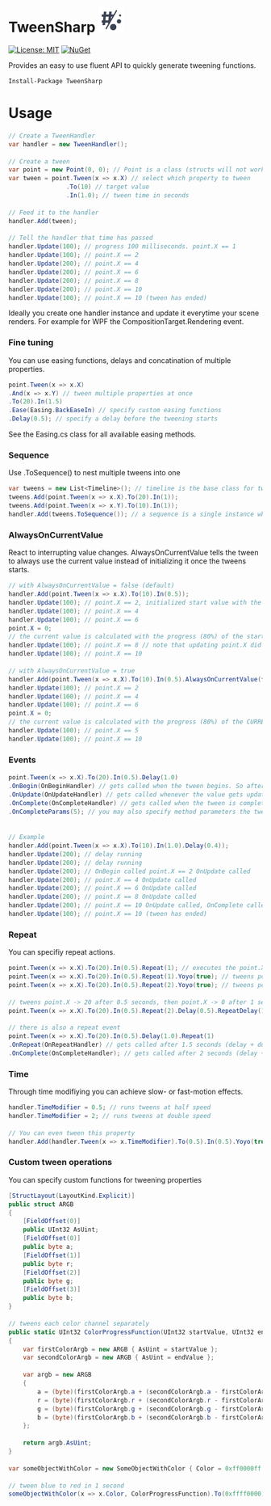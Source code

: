 # TweenSharp ![alt text](https://github.com/BerndNK/TweenSharp/raw/master/Icon/IconInversed50px.png "TweenSharpLogo")
[![License: MIT](https://img.shields.io/badge/License-MIT-yellow.svg)](https://github.com/BerndNK/TweenSharp/blob/master/LICENSEE)
[![NuGet](https://img.shields.io/nuget/v/TweenSharp.svg)](https://www.nuget.org/packages/TweenSharp/)


Provides an easy to use fluent API to quickly generate tweening functions.
```
Install-Package TweenSharp
```

# Usage
```C#
// Create a TweenHandler
var handler = new TweenHandler();

// Create a tween
var point = new Point(0, 0); // Point is a class (structs will not work)
var tween = point.Tween(x => x.X) // select which property to tween
                .To(10) // target value
                .In(1.0); // tween time in seconds

// Feed it to the handler
handler.Add(tween);

// Tell the handler that time has passed
handler.Update(100); // progress 100 milliseconds. point.X == 1
handler.Update(100); // point.X == 2
handler.Update(200); // point.X == 4
handler.Update(200); // point.X == 6
handler.Update(200); // point.X == 8
handler.Update(200); // point.X == 10
handler.Update(100); // point.X == 10 (tween has ended)
```
Ideally you create one handler instance and update it everytime your scene renders. For example for WPF the CompositionTarget.Rendering event.

### Fine tuning
You can use easing functions, delays and concatination of multiple properties.
```C#
point.Tween(x => x.X)
.And(x => x.Y) // tween multiple properties at once
.To(20).In(1.5)
.Ease(Easing.BackEaseIn) // specify custom easing functions
.Delay(0.5); // specify a delay before the tweening starts
````
See the Easing.cs class for all available easing methods.

### Sequence
Use .ToSequence() to nest multiple tweens into one
```C#
var tweens = new List<Timeline>(); // timeline is the base class for tweens
tweens.Add(point.Tween(x => x.X).To(20).In(1));
tweens.Add(point.Tween(x => x.Y).To(10).In(1));
handler.Add(tweens.ToSequence()); // a sequence is a single instance which contains multiple tweens
````

### AlwaysOnCurrentValue
React to interrupting value changes.
AlwaysOnCurrentValue tells the tween to always use the current value instead of initializing it once the tweens starts.
```C#
// with AlwaysOnCurrentValue = false (default)
handler.Add(point.Tween(x => x.X).To(10).In(0.5));
handler.Update(100); // point.X == 2, initialized start value with the current value of point.X (0)
handler.Update(100); // point.X == 4
handler.Update(100); // point.X == 6
point.X = 0;
// the current value is calculated with the progress (80%) of the start value (0) and target value (10):
handler.Update(100); // point.X == 8 // note that updating point.X did not have an effect on the tween
handler.Update(100); // point.X == 10

// with AlwaysOnCurrentValue = true
handler.Add(point.Tween(x => x.X).To(10).In(0.5).AlwaysOnCurrentValue(false));
handler.Update(100); // point.X == 2
handler.Update(100); // point.X == 4
handler.Update(100); // point.X == 6
point.X = 0;
// the current value is calculated with the progress (80%) of the CURRENT value (0) and target value (10):
handler.Update(100); // point.X == 5
handler.Update(100); // point.X == 10
````

### Events
```C#
point.Tween(x => x.X).To(20).In(0.5).Delay(1.0)
.OnBegin(OnBeginHandler) // gets called when the tween begins. So after 1.0 seconds delay
.OnUpdate(OnUpdateHandler) // gets called whenever the value gets updates. (After the value has been set)
.OnComplete(OnCompleteHandler) // gets called when the tween is completed
.OnCompleteParams(5); // you may also specify method parameters the tween shall call your method with


// Example
handler.Add(point.Tween(x => x.X).To(10).In(1.0).Delay(0.4));
handler.Update(200); // delay running
handler.Update(200); // delay running
handler.Update(200); // OnBegin called point.X == 2 OnUpdate called
handler.Update(200); // point.X == 4 OnUpdate called
handler.Update(200); // point.X == 6 OnUpdate called
handler.Update(200); // point.X == 8 OnUpdate called
handler.Update(200); // point.X == 10 OnUpdate called, OnComplete called
handler.Update(100); // point.X == 10 (tween has ended)
````
### Repeat
You can specifiy repeat actions.
```C#
point.Tween(x => x.X).To(20).In(0.5).Repeat(1); // executes the point.X -> 20 tween twice
point.Tween(x => x.X).To(20).In(0.5).Repeat(1).Yoyo(true); // tweens point.X -> 20 then point.X -> 0
point.Tween(x => x.X).To(20).In(0.5).Repeat(2).Yoyo(true); // tweens point.X -> 20 -> 0 -> 20

// tweens point.X -> 20 after 0.5 seconds, then point.X -> 0 after 1 second
point.Tween(x => x.X).To(20).In(0.5).Repeat(2).Delay(0.5).RepeatDelay(1.0); 

// there is also a repeat event
point.Tween(x => x.X).To(20).In(0.5).Delay(1.0).Repeat(1)
.OnRepeat(OnRepeatHandler) // gets called after 1.5 seconds (delay + duration)
.OnComplete(OnCompleteHandler); // gets called after 2 seconds (delay + duration + repeat duration)
````

### Time
Through time modifiying you can achieve slow- or fast-motion effects.
```C#
handler.TimeModifier = 0.5; // runs tweens at half speed
handler.TimeModifier = 2; // runs tweens at double speed

// You can even tween this property
handler.Add(handler.Tween(x => x.TimeModifier).To(0.5).In(0.5).Yoyo(true).Repeat(1));
````

### Custom tween operations
You can specify custom functions for tweening properties
```C#
[StructLayout(LayoutKind.Explicit)]
public struct ARGB
{
    [FieldOffset(0)]
    public UInt32 AsUint;
    [FieldOffset(0)]
    public byte a;
    [FieldOffset(1)]
    public byte r;
    [FieldOffset(2)]
    public byte g;
    [FieldOffset(3)]
    public byte b;
}

// tweens each color channel separately
public static UInt32 ColorProgressFunction(UInt32 startValue, UInt32 endValue, double position)
{
    var firstColorArgb = new ARGB { AsUint = startValue };
    var secondColorArgb = new ARGB { AsUint = endValue };

    var argb = new ARGB
    {
        a = (byte)(firstColorArgb.a + (secondColorArgb.a - firstColorArgb.a) * position),
        r = (byte)(firstColorArgb.r + (secondColorArgb.r - firstColorArgb.r) * position),
        g = (byte)(firstColorArgb.g + (secondColorArgb.g - firstColorArgb.g) * position),
        b = (byte)(firstColorArgb.b + (secondColorArgb.b - firstColorArgb.b) * position)
    };

    return argb.AsUint;
}

var someObjectWithColor = new SomeObjectWithColor { Color = 0xff0000ff } // Color is UInt32

// tween blue to red in 1 second
someObjectWithColor(x => x.Color, ColorProgressFunction).To(0xffff0000).In(1.0);
````

